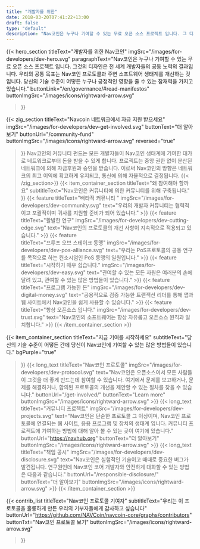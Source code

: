 ```yaml
---
title: "개발자를 위한"
date: 2018-03-20T07:41:22+13:00
draft: false
type: "default"
description: "Nav코인은 누구나 기여할 수 있는 무료 오픈 소스 프로젝트 입니다. 그 디자인은 전 세계 개발자들의 공동 노력의 결과입니다."
---
```

<script src="https://ajax.googleapis.com/ajax/libs/jquery/3.3.1/jquery.min.js"></script>
{{< hero_section
titleText="개발자를 위한 Nav코인"
imgSrc="/images/for-developers/dev-hero.svg"
paragraphText="Nav코인은 누구나 기여할 수 있는 무료 오픈 소스 프로젝트 입니다. 그것의 디자인은 전 세계 개발자들의 공동 노력의 결과입니다. 우리의 공통 목표는 Nav코인 프로토콜과 주변 소프트웨어 생태계를 개선하는 것입니다. 당신의 기술 수준이 어떻든 누구나 긍정적인 영향을 줄 수 있는 잠재력을 가지고 있습니다."
buttonLink="/en/governance/#read-manifestos"
buttonImgSrc="/images/icons/rightward-arrow.svg"
>}}

{{< zig_section
titleText="Navcoin 네트워크에서 자금 지원 받으세요"
imgSrc="/images/for-developers/dev-get-involved.svg"
buttonText="더 알아보기"
buttonUrl="/community-fund"
buttonImgSrc="/images/icons/rightward-arrow.svg"
reversed="true"
>}}
Nav코인의 커뮤니티 펀드는 모든 개발자들이 Nav코인 생태계에 기여한 대가로 네트워크로부터 돈을 받을 수 있게 합니다. 프로젝트는 중앙 권한 없이 분산된 네트워크에 의해 자금후원과 승인을 받습니다. 이로써 Nav코인의 방향은 네트워크의 최고 이익에 확고하게 유지되고, 통신에 의해 자율적으로 결정됩니다.
{{< /zig_section>}}
{{< item_container_section 
    titleText="왜 참여해야 할까요"
    subtitleText="Nav코인은 커뮤니티에 의한 커뮤니티를 위해 구축됩니다."
>}}
    {{< feature 
        titleText="배타적 커뮤니티 "
        imgSrc="/images/for-developers/dev-community.svg"
        text="우리의 개발자 커뮤니티는 협력적이고 포괄적이며 귀사를 지원할 준비가 되어&nbsp;있습니다."
    >}}
    {{< feature 
        titleText="활발한 연구"
        imgSrc="/images/for-developers/dev-cutting-edge.svg"
        text="Nav코인의 프로토콜의 개선 사항이 지속적으로 적용되고&nbsp;있습니다."
    >}}
    {{< feature                 
        titleText="프루프 오브 스테이크 동맹"
        imgSrc="/images/for-developers/dev-pos-alliance.svg"
        text="우리는 PoS프로토콜의 공동 연구를 목적으로 하는 컨소시엄인 PoS 동맹의&nbsp;일원입니다."
    >}}
    {{< feature                 
        titleText="시작하기 매우 쉽습니다."
        imgSrc="/images/for-developers/dev-easy.svg"
        text="관여할 수 있는 모든 자원은 여러분의 손에 달려 있고, 관여할 수 있는 많은 방법들이&nbsp;있습니다."
    >}}
    {{< feature                 
        titleText="프로그램 가능한 돈"
        imgSrc="/images/for-developers/dev-digital-money.svg"
        text="공용적으로 검증 가능한 트랜잭션 리더를 통해 앱과 웹 사이트에서 Nav코인을 쉽게 사용할 수&nbsp;있습니다."
    >}}
    {{< feature                 
        titleText="항상 오픈소스 입니다."
        imgSrc="/images/for-developers/dev-trust.svg"
        text="Nav코인의 소프트웨어는 항상 자유롭고 오픈소스 원칙과&nbsp;일치합니다."
    >}}
{{< /item_container_section >}}

{{< item_container_section 
    titleText="지금 기여를 시작하세요"
    subtitleText="당신의 기술 수준이 어떻든 간에 당신이 Nav코인에 기여할 수 있는 많은 방법들이&nbsp;있습니다."
    bgPurple="true"
>}}
    {{< long_text 
        titleText="Nav코인 프로토콜"
        imgSrc="/images/for-developers/dev-protocol.svg"
        text="Nav코인은 오픈소스여서 모든 사람들이 그것을 더 좋게 만드는데 참여할 수 있습니다. 여기에서 문제를 보고하거나, 문제를 해결하거나, 합의된 프로토콜의 개선을 제안할 수 있는 절차를 찾을 수&nbsp;있습니다."
        buttonUrl="/get-involved/"
        buttonText="Learn more"
        buttonImgSrc="/images/icons/rightward-arrow.svg"
    >}}
    {{< long_text 
        titleText="커뮤니티 프로젝트"
        imgSrc="/images/for-developers/dev-projects.svg"
        text="Nav코인은 단순한 프로토콜 그 이상이며, Nav코인 프로토콜에 연결되는 웹 사이트, 응용 프로그램 및 장치의 생태계 입니다. 커뮤니티 프로젝트에 기여하는 방법에 대해 알아 볼 수 있는 곳이 여기에&nbsp;있습니다."
        buttonUrl="https://navhub.org"
        buttonText="더 알아보기"
        buttonImgSrc="/images/icons/rightward-arrow.svg"
    >}}
    {{< long_text 
        titleText="책임 공시"
        imgSrc="/images/for-developers/dev-disclosure.svg"
        text="Nav코인은 실험적인 기술이고 때때로 중요한 버그가 발견됩니다. 연구원인데 Nav코인 코어 개발자와 안전하게 대화할 수 있는 방법은 다음과&nbsp;같습니다."
        buttonUrl="/responsible-disclosure/"
        buttonText="더 알아보기"
        buttonImgSrc="/images/icons/rightward-arrow.svg"
    >}}
{{< /item_container_section >}}

{{< contrib_list
    titleText="Nav코인 프로토콜 기여자"
    subtitleText="우리는 이 프로토콜을 훌륭하게 만든 우리의 기부자들에게 감사하고&nbsp;싶습니다"
    buttonUrl="https://github.com/NAVCoin/navcoin-core/graphs/contributors"
    buttonTxt="Nav코인 프로토콜 보기"
    buttonImgSrc="/images/icons/rightward-arrow.svg"
>}}
<script>
$("a[href^='#']").click(function(e) {
	e.preventDefault();
	
	var position = $($(this).attr("href")).offset().top;

	$("body, html").animate({
		scrollTop: position
	} /* speed */ );
});
</script>
